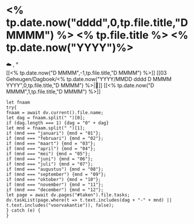 # <% tp.date.now("dddd",0,tp.file.title,"D MMMM") %> <% tp.file.title %> <% tp.date.now("YYYY")%>

☁️ , °<br>[[<% tp.date.now("D MMMM",-1,tp.file.title,"D MMMM")  %>]] [[03 Geheugen/Dagboek/<% tp.date.now("YYYY/MMDD dddd D MMMM YYYY",0,tp.file.title,"D MMMM") %>|📓]] [[<% tp.date.now("D MMMM",1,tp.file.title,"D MMMM")  %>]]
```dataviewjs
let fnaam
try{
fnaam = await dv.current().file.name;
let dag = fnaam.split(" ")[0];
if (dag.length === 1) {dag = "0" + dag}
let mnd = fnaam.split(" ")[1];
if (mnd === "januari") {mnd = "01"};
if (mnd === "februari") {mnd = "02"};
if (mnd === "maart") {mnd = "03"};
if (mnd === "april") {mnd = "04"};
if (mnd === "mei") {mnd = "05"};
if (mnd === "juni") {mnd = "06"};
if (mnd === "juli") {mnd = "07"};
if (mnd === "augustus") {mnd = "08"};
if (mnd === "september") {mnd = "09"};
if (mnd === "oktober") {mnd = "10"};
if (mnd === "november") {mnd = "11"};
if (mnd === "december") {mnd = "12"};
let page = await dv.pages("#taken").file.tasks;
dv.taskList(page.where(t => t.text.includes(dag + "-" + mnd) || t.text.includes("voorvakantie")), false);
} catch (e) {
}
```
